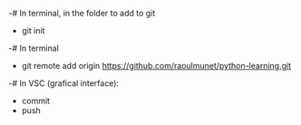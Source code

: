 -# In terminal, in the folder to add to git
- git init

-# In terminal
- git remote add origin https://github.com/raoulmunet/python-learning.git

-# In VSC (grafical interface):
- commit
- push
